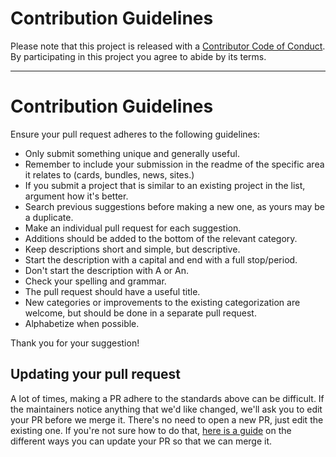 # Contribution Guidelines

Please note that this project is released with a
[Contributor Code of Conduct](code-of-conduct.md). By participating in this
project you agree to abide by its terms.

---

# Contribution Guidelines

Ensure your pull request adheres to the following guidelines:

* Only submit something unique and generally useful.
* Remember to include your submission in the readme of the specific area it relates to (cards, bundles, news, sites.)
* If you submit a project that is similar to an existing project in the list, argument how it's better.
* Search previous suggestions before making a new one, as yours may be a duplicate.
* Make an individual pull request for each suggestion.
* Additions should be added to the bottom of the relevant category.
* Keep descriptions short and simple, but descriptive.
* Start the description with a capital and end with a full stop/period.
* Don't start the description with A or An.
* Check your spelling and grammar.
* The pull request should have a useful title.
* New categories or improvements to the existing categorization are welcome, but should be done in a separate pull request.
* Alphabetize when possible.

Thank you for your suggestion!

## Updating your pull request

A lot of times, making a PR adhere to the standards above can be difficult.
If the maintainers notice anything that we'd like changed, we'll ask you to
edit your PR before we merge it. There's no need to open a new PR, just edit
the existing one. If you're not sure how to do that,
[here is a guide](https://github.com/RichardLitt/knowledge/blob/master/github/amending-a-commit-guide.md)
on the different ways you can update your PR so that we can merge it.